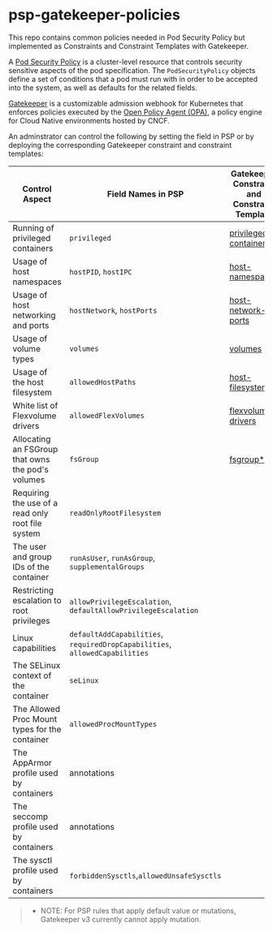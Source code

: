 # psp-gatekeeper-policies
This repo contains common policies needed in Pod Security Policy but implemented as Constraints and Constraint Templates with Gatekeeper.

A [Pod Security Policy](https://kubernetes.io/docs/concepts/policy/pod-security-policy/) is a cluster-level resource that controls security
sensitive aspects of the pod specification. The `PodSecurityPolicy` objects define a set of conditions that a pod must run with in order to be accepted into
the system, as well as defaults for the related fields.

[Gatekeeper](https://github.com/open-policy-agent/gatekeepe) is a customizable admission webhook for Kubernetes that enforces policies executed by the [Open Policy Agent (OPA)](https://www.openpolicyagent.org), a policy engine for Cloud Native environments hosted by CNCF.

An adminstrator can control the following by setting the field in PSP or by deploying the corresponding Gatekeeper constraint and constraint templates:

| Control Aspect                                      | Field Names in PSP                          | Gatekeeper Constraint and Constraint Template     |
| ----------------------------------------------------| ------------------------------------------- | ------------------------------------------------- |
| Running of privileged containers                    | `privileged`                                | [privileged-containers](../../tree/master/privileged-containers)  |
| Usage of host namespaces                            | `hostPID`, `hostIPC`                        | [host-namespaces](../../tree/master/host-namespaces)                |
| Usage of host networking and ports                  | `hostNetwork`, `hostPorts`                  | [host-network-ports](../../tree/master/host-network-ports)          |
| Usage of volume types                               | `volumes`                                   | [volumes](../../tree/master/volumes)                                |
| Usage of the host filesystem                        | `allowedHostPaths`                          | [host-filesystem](../../tree/master/host-filesystem)                |
| White list of Flexvolume drivers                    | `allowedFlexVolumes`                        | [flexvolume-drivers](../../tree/master/flexvolume-drivers)
| Allocating an FSGroup that owns the pod's volumes   | `fsGroup`                                   | [fsgroup*](../../tree/master/fsgroup)
| Requiring the use of a read only root file system   | `readOnlyRootFilesystem`                    |
| The user and group IDs of the container             | `runAsUser`, `runAsGroup`, `supplementalGroups` |
| Restricting escalation to root privileges           | `allowPrivilegeEscalation`, `defaultAllowPrivilegeEscalation` |
| Linux capabilities                                  | `defaultAddCapabilities`, `requiredDropCapabilities`, `allowedCapabilities` |
| The SELinux context of the container                | `seLinux`                                   |
| The Allowed Proc Mount types for the container      | `allowedProcMountTypes`                     |
| The AppArmor profile used by containers             | annotations                                 |
| The seccomp profile used by containers              | annotations                                 |
| The sysctl profile used by containers               | `forbiddenSysctls`,`allowedUnsafeSysctls`   |                  |


> * NOTE: For PSP rules that apply default value or mutations, Gatekeeper v3 currently cannot apply mutation.